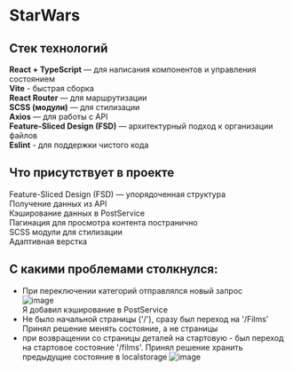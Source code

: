 # StarWars

## Стек технологий

 **React + TypeScript** — для написания компонентов и управления состоянием  
 **Vite** - быстрая сборка  
 **React Router** — для маршрутизации  
 **SCSS (модули)** — для стилизации  
 **Axios** — для работы с API  
 **Feature-Sliced Design (FSD)** — архитектурный подход к организации файлов  
 **Eslint** - для поддержки чистого кода  

 ## Что присутствует в проекте
Feature-Sliced Design (FSD) — упорядоченная структура  
Получение данных из API  
Кэширование данных в PostService  
Пагинация для просмотра контента постранично  
SCSS модули для стилизации  
Адаптивная верстка  

 ## С какими проблемами столкнулся:  
  - При переключении категорий отправлялся новый запрос  
 ![image](https://github.com/user-attachments/assets/73e94fc1-504d-4728-ab04-d31da445c63e)  
Я добавил кэширование в PostService
 - Не было начальной страницы ('/'), сразу был переход на '/Films'  
   Принял решение менять состояние, а не страницы
 - при возвращении со страницы деталей на стартовую - был переход на стартовое состояние '/films'.
   Принял решение хранить предыдущие состояние в localstorage
   ![image](https://github.com/user-attachments/assets/7d7f5340-069a-43de-823b-862a3b3146c7)


